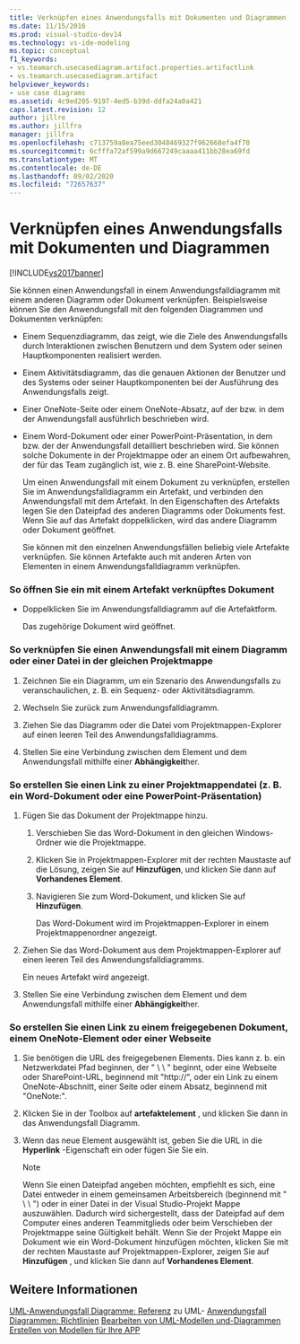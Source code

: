 ```yaml
---
title: Verknüpfen eines Anwendungsfalls mit Dokumenten und Diagrammen | Microsoft-Dokumentation
ms.date: 11/15/2016
ms.prod: visual-studio-dev14
ms.technology: vs-ide-modeling
ms.topic: conceptual
f1_keywords:
- vs.teamarch.usecasediagram.artifact.properties.artifactlink
- vs.teamarch.usecasediagram.artifact
helpviewer_keywords:
- use case diagrams
ms.assetid: 4c9ed205-9197-4ed5-b39d-ddfa24a0a421
caps.latest.revision: 12
author: jillre
ms.author: jillfra
manager: jillfra
ms.openlocfilehash: c713759a8ea75eed3048469327f962668efa4f70
ms.sourcegitcommit: 6cfffa72af599a9d667249caaaa411bb28ea69fd
ms.translationtype: MT
ms.contentlocale: de-DE
ms.lasthandoff: 09/02/2020
ms.locfileid: "72657637"
---
```

# <a name="link-a-use-case-to-documents-and-diagrams"></a>Verknüpfen eines Anwendungsfalls mit Dokumenten und Diagrammen
[!INCLUDE[vs2017banner](../includes/vs2017banner.md)]

Sie können einen Anwendungsfall in einem Anwendungsfalldiagramm mit einem anderen Diagramm oder Dokument verknüpfen. Beispielsweise können Sie den Anwendungsfall mit den folgenden Diagrammen und Dokumenten verknüpfen:

- Einem Sequenzdiagramm, das zeigt, wie die Ziele des Anwendungsfalls durch Interaktionen zwischen Benutzern und dem System oder seinen Hauptkomponenten realisiert werden.

- Einem Aktivitätsdiagramm, das die genauen Aktionen der Benutzer und des Systems oder seiner Hauptkomponenten bei der Ausführung des Anwendungsfalls zeigt.

- Einer OneNote-Seite oder einem OneNote-Absatz, auf der bzw. in dem der Anwendungsfall ausführlich beschrieben wird.

- Einem Word-Dokument oder einer PowerPoint-Präsentation, in dem bzw. der der Anwendungsfall detailliert beschrieben wird. Sie können solche Dokumente in der Projektmappe oder an einem Ort aufbewahren, der für das Team zugänglich ist, wie z. B. eine SharePoint-Website.

  Um einen Anwendungsfall mit einem Dokument zu verknüpfen, erstellen Sie im Anwendungsfalldiagramm ein Artefakt, und verbinden den Anwendungsfall mit dem Artefakt. In den Eigenschaften des Artefakts legen Sie den Dateipfad des anderen Diagramms oder Dokuments fest. Wenn Sie auf das Artefakt doppelklicken, wird das andere Diagramm oder Dokument geöffnet.

  Sie können mit den einzelnen Anwendungsfällen beliebig viele Artefakte verknüpfen. Sie können Artefakte auch mit anderen Arten von Elementen in einem Anwendungsfalldiagramm verknüpfen.

### <a name="to-open-a-document-associated-with-an-artifact"></a>So öffnen Sie ein mit einem Artefakt verknüpftes Dokument

- Doppelklicken Sie im Anwendungsfalldiagramm auf die Artefaktform.

     Das zugehörige Dokument wird geöffnet.

### <a name="to-link-a-use-case-to-a-diagram-or-file-in-the-same-solution"></a>So verknüpfen Sie einen Anwendungsfall mit einem Diagramm oder einer Datei in der gleichen Projektmappe

1. Zeichnen Sie ein Diagramm, um ein Szenario des Anwendungsfalls zu veranschaulichen, z. B. ein Sequenz- oder Aktivitätsdiagramm.

2. Wechseln Sie zurück zum Anwendungsfalldiagramm.

3. Ziehen Sie das Diagramm oder die Datei vom Projektmappen-Explorer auf einen leeren Teil des Anwendungsfalldiagramms.

4. Stellen Sie eine Verbindung zwischen dem Element und dem Anwendungsfall mithilfe einer **Abhängigkeit**her.

### <a name="to-link-to-a-solution-file-such-as-a-word-document-or-powerpoint-presentation"></a>So erstellen Sie einen Link zu einer Projektmappendatei (z. B. ein Word-Dokument oder eine PowerPoint-Präsentation)

1. Fügen Sie das Dokument der Projektmappe hinzu.

    1. Verschieben Sie das Word-Dokument in den gleichen Windows-Ordner wie die Projektmappe.

    2. Klicken Sie in Projektmappen-Explorer mit der rechten Maustaste auf die Lösung, zeigen Sie auf **Hinzufügen**, und klicken Sie dann auf **Vorhandenes Element**.

    3. Navigieren Sie zum Word-Dokument, und klicken Sie auf **Hinzufügen**.

         Das Word-Dokument wird im Projektmappen-Explorer in einem Projektmappenordner angezeigt.

2. Ziehen Sie das Word-Dokument aus dem Projektmappen-Explorer auf einen leeren Teil des Anwendungsfalldiagramms.

     Ein neues Artefakt wird angezeigt.

3. Stellen Sie eine Verbindung zwischen dem Element und dem Anwendungsfall mithilfe einer **Abhängigkeit**her.

### <a name="to-link-to-a-shared-document-onenote-element-or-web-page"></a>So erstellen Sie einen Link zu einem freigegebenen Dokument, einem OneNote-Element oder einer Webseite

1. Sie benötigen die URL des freigegebenen Elements. Dies kann z. b. ein Netzwerkdatei Pfad beginnen, der " \\ \\ " beginnt, oder eine Webseite oder SharePoint-URL, beginnend mit "http://", oder ein Link zu einem OneNote-Abschnitt, einer Seite oder einem Absatz, beginnend mit "OneNote:".

2. Klicken Sie in der Toolbox auf **artefaktelement** , und klicken Sie dann in das Anwendungsfall Diagramm.

3. Wenn das neue Element ausgewählt ist, geben Sie die URL in die **Hyperlink** -Eigenschaft ein oder fügen Sie Sie ein.

    > [!NOTE]
    > Wenn Sie einen Dateipfad angeben möchten, empfiehlt es sich, eine Datei entweder in einem gemeinsamen Arbeitsbereich (beginnend mit " \\ \\ ") oder in einer Datei in der Visual Studio-Projekt Mappe auszuwählen. Dadurch wird sichergestellt, dass der Dateipfad auf dem Computer eines anderen Teammitglieds oder beim Verschieben der Projektmappe seine Gültigkeit behält. Wenn Sie der Projekt Mappe ein Dokument wie ein Word-Dokument hinzufügen möchten, klicken Sie mit der rechten Maustaste auf Projektmappen-Explorer, zeigen Sie auf **Hinzufügen** , und klicken Sie dann auf **Vorhandenes Element**.

## <a name="see-also"></a>Weitere Informationen
 [UML-Anwendungsfall Diagramme: Referenz](../modeling/uml-use-case-diagrams-reference.md) zu UML- [Anwendungsfall Diagrammen: Richtlinien](../modeling/uml-use-case-diagrams-guidelines.md) [Bearbeiten von UML-Modellen und-Diagrammen](../modeling/edit-uml-models-and-diagrams.md) [Erstellen von Modellen für Ihre APP](../modeling/create-models-for-your-app.md)
